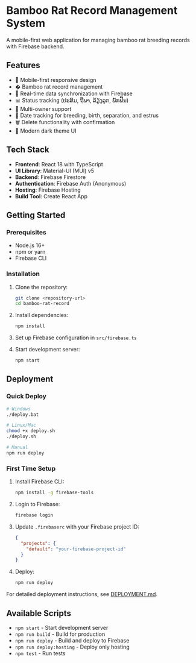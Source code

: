 # Bamboo Rat Record Management System

A mobile-first web application for managing bamboo rat breeding records with Firebase backend.

## Features

- 📱 Mobile-first responsive design
- � Bamboo rat record management
- 🔄 Real-time data synchronization with Firebase
- 📊 Status tracking (ປະສົມ, ຖືພາ, ລ້ຽງລູກ, ພັກຟື້ນ)
- 👥 Multi-owner support
- 📅 Date tracking for breeding, birth, separation, and estrus
- 🗑️ Delete functionality with confirmation
- 🎨 Modern dark theme UI

## Tech Stack

- **Frontend**: React 18 with TypeScript
- **UI Library**: Material-UI (MUI) v5
- **Backend**: Firebase Firestore
- **Authentication**: Firebase Auth (Anonymous)
- **Hosting**: Firebase Hosting
- **Build Tool**: Create React App

## Getting Started

### Prerequisites

- Node.js 16+
- npm or yarn
- Firebase CLI

### Installation

1. Clone the repository:

   ```bash
   git clone <repository-url>
   cd bamboo-rat-record
   ```

2. Install dependencies:

   ```bash
   npm install
   ```

3. Set up Firebase configuration in `src/firebase.ts`

4. Start development server:
   ```bash
   npm start
   ```

## Deployment

### Quick Deploy

```bash
# Windows
./deploy.bat

# Linux/Mac
chmod +x deploy.sh
./deploy.sh

# Manual
npm run deploy
```

### First Time Setup

1. Install Firebase CLI:

   ```bash
   npm install -g firebase-tools
   ```

2. Login to Firebase:

   ```bash
   firebase login
   ```

3. Update `.firebaserc` with your Firebase project ID:

   ```json
   {
     "projects": {
       "default": "your-firebase-project-id"
     }
   }
   ```

4. Deploy:
   ```bash
   npm run deploy
   ```

For detailed deployment instructions, see [DEPLOYMENT.md](./DEPLOYMENT.md).

## Available Scripts

- `npm start` - Start development server
- `npm run build` - Build for production
- `npm run deploy` - Build and deploy to Firebase
- `npm run deploy:hosting` - Deploy only hosting
- `npm test` - Run tests
